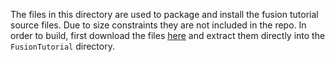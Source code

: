 The files in this directory are used to package and install the fusion tutorial source files. Due to size constraints they are not included in the repo. In order to build, first download the files [here](http://data.opengee.org/FusionTutorial-Full.tar.gz) and extract them directly into the `FusionTutorial` directory.
